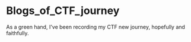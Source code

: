# Blogs_of_CTF_journey
As a green hand, I've been recording my CTF new journey, hopefully and faithfully. 
